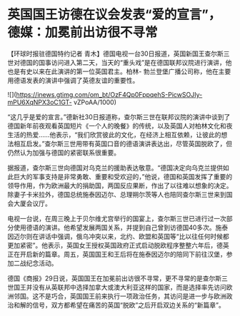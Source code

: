 # 英国国王访德在议会发表“爱的宣言”，德媒：加冕前出访很不寻常

【环球时报驻德国特约记者
青木】德国电视一台30日报道，英国新国王查尔斯三世对德国的国事访问进入第二天，当天的“重头戏”是在德国联邦议院进行演讲，他也是有史以来在此演讲的第一位英国君主。柏林-
勃兰登堡广播公司称，他在主要用德语发表的演讲中强调了英德友谊的重要性。

![](https://inews.gtimg.com/om_bt/OzF4Qp0FppqehS-PicwSOJIy-mPU6XqNPX3oC1GT-
vZPoAA/1000)

“这几乎是爱的宣言。”德新社30日报道称，查尔斯三世在联邦议院的演讲中谈到了德国新年前夜观看英国短片《一个人的晚餐》的传统，以及英国人对柏林文化和夜生活的热爱……他表示，“我们欣赏彼此的文化，在经济上相互依赖，让彼此的想法相互启发。”查尔斯三世用带有英国口音的德语演讲表达出，尽管英国脱欧了，但仍然认为加强与德国的紧密联系很重要。

据报道，查尔斯三世向德国对乌克兰的援助表达敬意。“德国决定向乌克兰提供如此巨大的军事支持是非常勇敢、重要和受欢迎的，”他说，德国和英国发挥了重要的领导作用，作为欧洲最大的捐助国，两国反应果断，作出了以往难以想象的决定。除妻子卡米拉外，德国总统施泰因迈尔、总理朔尔茨等人也陪同查尔斯三世来到国会大厦会议厅。

电视一台说，在周三晚上于贝尔维尤宫举行的国宴上，查尔斯三世已进行过一次部分使用德语的演讲。他希望发展两国关系，并提到自己曾到访德国40多次。施泰因迈尔则在讲话中强调，俄乌冲突以来，北约、欧盟和英国等“比以往任何时候都更加紧密”。他表示，英国女王授权英国政府正式启动脱欧程序整整六年后，德英正在开启新的篇章。周五，英国国王和王后将在施泰因迈尔的陪同下前往汉堡，参加二战纪念活动。

德国《商报》29日说，英国国王在加冕前出访很不寻常，更不寻常的是查尔斯三世国王并没有从英联邦中选择加拿大或澳大利亚这样的国家，而是选择率先访问欧洲邻国。这不是巧合，英国国王前来执行一项政治任务，其访问是进一步与欧洲政治和解的信号，双方都希望在痛苦的英国“脱欧”之后开启双边关系的“新篇章”。


